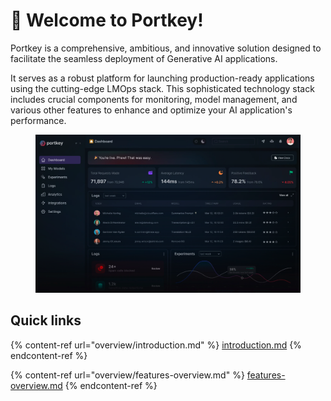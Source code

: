 # 👋 Welcome to Portkey!

Portkey is a comprehensive, ambitious, and innovative solution designed to facilitate the seamless deployment of Generative AI applications.&#x20;

It serves as a robust platform for launching production-ready applications using the cutting-edge LMOps stack. This sophisticated technology stack includes crucial components for monitoring, model management, and various other features to enhance and optimize your AI application's performance.

<figure><img src=".gitbook/assets/Screenshot 2023-07-11 at 7.06.58 PM.png" alt=""><figcaption></figcaption></figure>

## Quick links

{% content-ref url="overview/introduction.md" %}
[introduction.md](overview/introduction.md)
{% endcontent-ref %}

{% content-ref url="overview/features-overview.md" %}
[features-overview.md](overview/features-overview.md)
{% endcontent-ref %}

